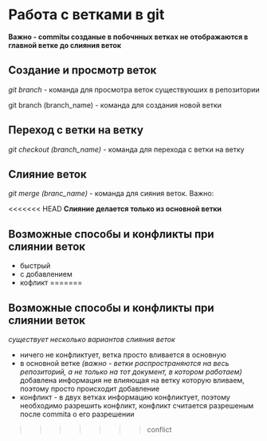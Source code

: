 # Работа с ветками в git

**Важно - commitы созданые в побочнных ветках не отображаются в главной ветке до слияния веток** 

## Создание и просмотр веток 

*git branch* - команда для просмотра веток существуюших в репозитории

git branch (branch_name) - команда для создания новой ветки

## Переход с ветки на ветку

*git checkout (branch_name)* - команда для перехода с ветки на ветку

## Слияние веток

*git merge (branc_name)* - команда для сияния веток. Важно:

<<<<<<< HEAD
**Слияние делается только из основной ветки**

## Возможные способы и конфликты при слиянии веток

* быстрый
* с добавлением
* кофликт
=======
## Возможные способы и конфликты при слиянии веток

*существует несколько вариантов слияния веток*
+ ничего не конфликтует, ветка просто вливается в основную
+ в основной ветке _(важно - ветки распространяются на весь репозиторий, а не только на тот документ, в котором работаем)_ добавлена информация не влияющая на ветку которую вливаем, поэтому просто происходит добавление
+ конфликт - в двух ветках информацию конфликтует, поэтому необходимо разрешить конфликт, конфликт считается разрешеным после commita о его разрешении
>>>>>>> conflict
